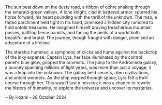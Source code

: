 
The sun beat down on the dusty road, a ribbon of ochre snaking through the emerald-green valleys. A lone knight, clad in battered armor, spurred his horse forward, his heart pounding with the thrill of the unknown. The map, a faded parchment held tight in his hand, promised a hidden city rumored to hold untold treasures. He imagined himself braving treacherous mountain passes, battling fierce bandits, and facing the perils of a world both beautiful and brutal. The journey, though fraught with danger, promised an adventure of a lifetime.

The starship hummed, a symphony of clicks and hums against the backdrop of the inky expanse. Captain Lyra, her face illuminated by the control panel's blue glow, gripped the armrests. The jump to the Andromeda galaxy, a journey spanning millions of light years, was more than just a voyage; it was a leap into the unknown. The galaxy held secrets, alien civilizations, and untold wonders. As the ship warped through space, Lyra felt a thrill course through her. This wasn't just a mission; it was a chance to rewrite the history of humanity, to explore the universe and uncover its mysteries. 

~ By Hozmi - 28 October 2024
